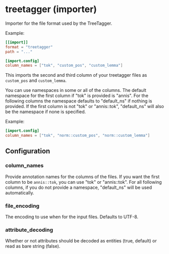 # treetagger (importer)

Importer for the file format used by the TreeTagger.

Example:
```toml
[[import]]
format = "treetagger"
path = "..."

[import.config]
column_names = ["tok", "custom_pos", "custom_lemma"]
```

This imports the second and third column of your treetagger files
as `custom_pos` and `custom_lemma`.

You can use namespaces in some or all of the columns. The default
namespace for the first column if "tok" is provided is "annis".
For the following columns the namespace defaults to "default_ns" if
nothing is provided. If the first column is not "tok" or "annis::tok", "default_ns"
will also be the namespace if none is specified.

Example:
```toml
[import.config]
column_names = ["tok", "norm::custom_pos", "norm::custom_lemma"]
```

## Configuration

###  column_names

Provide annotation names for the columns of the files. If you want the first column to be `annis::tok`,
you can use "tok" or "annis::tok". For all following columns, if you do not provide a namespace, "default_ns"
will be used automatically.

###  file_encoding

The encoding to use when for the input files. Defaults to UTF-8.

###  attribute_decoding

Whether or not attributes should be decoded as entities (true, default) or read as bare string (false).

